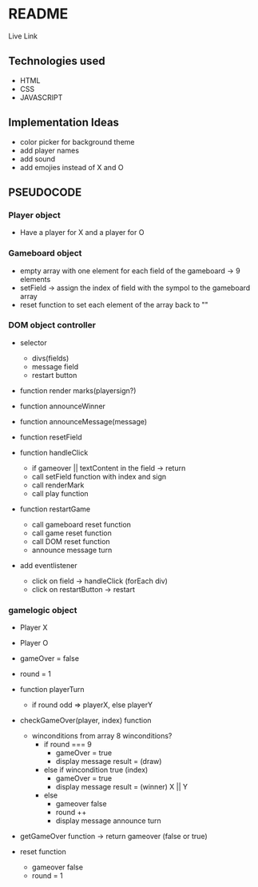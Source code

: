 # README

Live Link

## Technologies used

- HTML
- CSS
- JAVASCRIPT

## Implementation Ideas

- color picker for background theme
- add player names
- add sound
- add emojies instead of X and O

## PSEUDOCODE

### Player object

- Have a player for X and a player for O

### Gameboard object

- empty array with one element for each field of the gameboard -> 9 elements
- setField -> assign the index of field with the sympol to the gameboard array
- reset function to set each element of the array back to ""

### DOM object controller

- selector

  - divs(fields)
  - message field
  - restart button

- function render marks(playersign?)

- function announceWinner

- function announceMessage(message)

- function resetField

- function handleClick

  - if gameover || textContent in the field -> return
  - call setField function with index and sign
  - call renderMark
  - call play function

- function restartGame

  - call gameboard reset function
  - call game reset function
  - call DOM reset function
  - announce message turn

- add eventlistener
  - click on field -> handleClick (forEach div)
  - click on restartButton -> restart

### gamelogic object

- Player X
- Player O
- gameOver = false
- round = 1

- function playerTurn

  - if round odd => playerX, else playerY

- checkGameOver(player, index) function

  - winconditions from array
    8 winconditions?
    - if round === 9
      - gameOver = true
      - display message result = (draw)
    - else if wincondition true (index)
      - gameOver = true
      - display message result = (winner) X || Y
    - else
      - gameover false
      - round ++
      - display message announce turn

- getGameOver function -> return gameover (false or true)

- reset function
  - gameover false
  - round = 1
